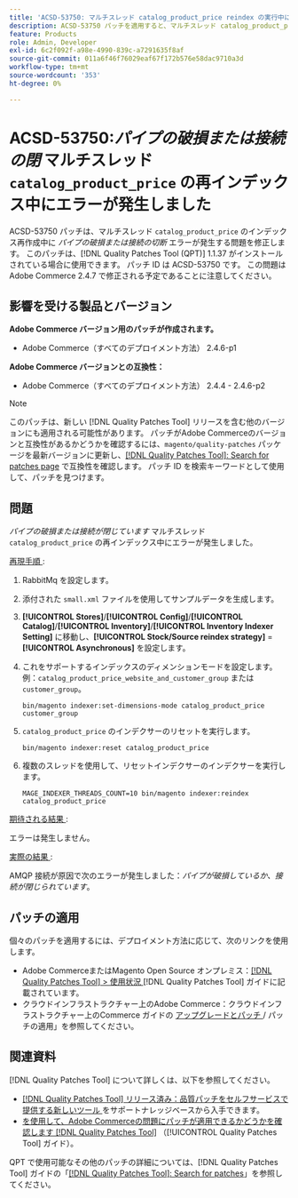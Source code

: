 ```yaml
---
title: 'ACSD-53750: マルチスレッド catalog_product_price reindex の実行中に「パイプが破損しているか、接続が閉じています」というエラーが発生しました'
description: ACSD-53750 パッチを適用すると、マルチスレッド catalog_product_price reindex の実行中に*Broken pipe or closed connection* エラーが発生するAdobe Commerceの問題を修正できます。
feature: Products
role: Admin, Developer
exl-id: 6c2f092f-a98e-4990-839c-a7291635f8af
source-git-commit: 011a6f46f76029eaf67f172b576e58dac9710a3d
workflow-type: tm+mt
source-wordcount: '353'
ht-degree: 0%

---
```


# ACSD-53750:*パイプの破損または接続の閉* マルチスレッド `catalog_product_price` の再インデックス中にエラーが発生しました

ACSD-53750 パッチは、マルチスレッド `catalog_product_price` のインデックス再作成中に *パイプの破損または接続の切断* エラーが発生する問題を修正します。 このパッチは、[!DNL Quality Patches Tool (QPT)] 1.1.37 がインストールされている場合に使用できます。 パッチ ID は ACSD-53750 です。 この問題はAdobe Commerce 2.4.7 で修正される予定であることに注意してください。

## 影響を受ける製品とバージョン

**Adobe Commerce バージョン用のパッチが作成されます。**

* Adobe Commerce（すべてのデプロイメント方法） 2.4.6-p1

**Adobe Commerce バージョンとの互換性：**

* Adobe Commerce（すべてのデプロイメント方法） 2.4.4 - 2.4.6-p2

>[!NOTE]
>
>このパッチは、新しい [!DNL Quality Patches Tool] リリースを含む他のバージョンにも適用される可能性があります。 パッチがAdobe Commerceのバージョンと互換性があるかどうかを確認するには、`magento/quality-patches` パッケージを最新バージョンに更新し、[[!DNL Quality Patches Tool]: Search for patches page](https://experienceleague.adobe.com/tools/commerce-quality-patches/index.html) で互換性を確認します。 パッチ ID を検索キーワードとして使用して、パッチを見つけます。

## 問題

*パイプの破損または接続が閉じています* マルチスレッド `catalog_product_price` の再インデックス中にエラーが発生しました。

<u> 再現手順 </u>:

1. RabbitMq を設定します。
1. 添付された `small.xml` ファイルを使用してサンプルデータを生成します。
1. **[!UICONTROL Stores]**/**[!UICONTROL Config]**/**[!UICONTROL Catalog]**/**[!UICONTROL Inventory]**/**[!UICONTROL Inventory Indexer Setting]** に移動し、**[!UICONTROL Stock/Source reindex strategy]** = **[!UICONTROL Asynchronous]** を設定します。
1. これをサポートするインデックスのディメンションモードを設定します。 例：`catalog_product_price_website_and_customer_group` または `customer_group`。

   ```
   bin/magento indexer:set-dimensions-mode catalog_product_price customer_group
   ```

1. `catalog_product_price` のインデクサーのリセットを実行します。

   ```
   bin/magento indexer:reset catalog_product_price
   ```

1. 複数のスレッドを使用して、リセットインデクサーのインデクサーを実行します。

   ```
   MAGE_INDEXER_THREADS_COUNT=10 bin/magento indexer:reindex catalog_product_price
   ```

<u> 期待される結果 </u>:

エラーは発生しません。

<u> 実際の結果 </u>:

AMQP 接続が原因で次のエラーが発生しました：*パイプが破損しているか、接続が閉じられています*。

## パッチの適用

個々のパッチを適用するには、デプロイメント方法に応じて、次のリンクを使用します。

* Adobe CommerceまたはMagento Open Source オンプレミス：[[!DNL Quality Patches Tool] > 使用状況 ](/help/tools/quality-patches-tool/usage.md)[!DNL Quality Patches Tool] ガイドに記載されています。
* クラウドインフラストラクチャー上のAdobe Commerce：クラウドインフラストラクチャー上のCommerce ガイドの [ アップグレードとパッチ ](https://experienceleague.adobe.com/docs/commerce-cloud-service/user-guide/develop/upgrade/apply-patches.html)/ パッチの適用」を参照してください。

## 関連資料

[!DNL Quality Patches Tool] について詳しくは、以下を参照してください。

* [[!DNL Quality Patches Tool]  リリース済み：品質パッチをセルフサービスで提供する新しいツール ](https://experienceleague.adobe.com/en/docs/commerce-operations/tools/quality-patches-tool/quality-patches-tool-to-self-serve-quality-patches) をサポートナレッジベースから入手できます。
* [ を使用して、Adobe Commerceの問題にパッチが適用できるかどうかを確認します  [!DNL Quality Patches Tool]](/help/tools/quality-patches-tool/patches-available-in-qpt/check-patch-for-magento-issue-with-magento-quality-patches.md) （[!UICONTROL Quality Patches Tool] ガイド）。


QPT で使用可能なその他のパッチの詳細については、[!DNL Quality Patches Tool] ガイドの「[[!DNL Quality Patches Tool]: Search for patches](https://experienceleague.adobe.com/tools/commerce-quality-patches/index.html)」を参照してください。
